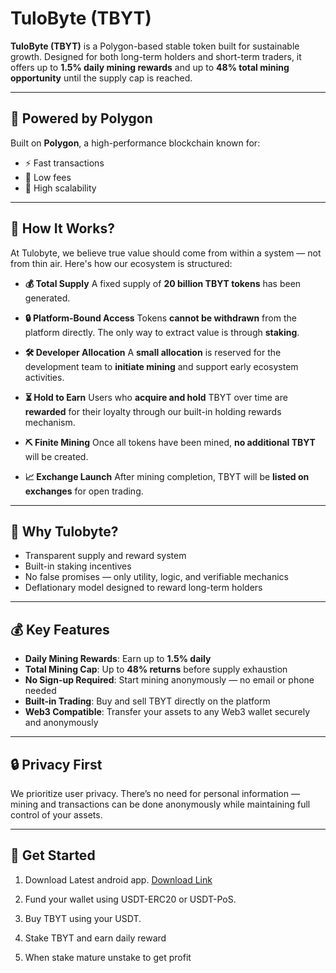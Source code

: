 # TuloByte (TBYT)

**TuloByte (TBYT)** is a Polygon-based stable token built for sustainable growth. Designed for both long-term holders and short-term traders, it offers up to **1.5% daily mining rewards** and up to **48% total mining opportunity** until the supply cap is reached.

---

## 🔗 Powered by Polygon

Built on **Polygon**, a high-performance blockchain known for:
- ⚡ Fast transactions  
- 💸 Low fees  
- 🚀 High scalability

---

## 🔗 How It Works?

At Tulobyte, we believe true value should come from within a system — not from thin air. Here's how our ecosystem is structured:

- **💰 Total Supply**  A fixed supply of **20 billion TBYT tokens** has been generated.

- **🔒 Platform-Bound Access**  Tokens **cannot be withdrawn** from the platform directly. The only way to extract value is through **staking**.

- **🛠️ Developer Allocation**  A **small allocation** is reserved for the development team to **initiate mining** and support early ecosystem activities.

- **⏳ Hold to Earn**  Users who **acquire and hold** TBYT over time are **rewarded** for their loyalty through our built-in holding rewards mechanism.

- **⛏️ Finite Mining**  Once all tokens have been mined, **no additional TBYT** will be created.

- **📈 Exchange Launch**  After mining completion, TBYT will be **listed on exchanges** for open trading.

---

## 🧠 Why Tulobyte?

- Transparent supply and reward system
- Built-in staking incentives
- No false promises — only utility, logic, and verifiable mechanics
- Deflationary model designed to reward long-term holders

---

## 💰 Key Features

- **Daily Mining Rewards**: Earn up to **1.5% daily**
- **Total Mining Cap**: Up to **48% returns** before supply exhaustion
- **No Sign-up Required**: Start mining anonymously — no email or phone needed
- **Built-in Trading**: Buy and sell TBYT directly on the platform
- **Web3 Compatible**: Transfer your assets to any Web3 wallet securely and anonymously

---

## 🔒 Privacy First

We prioritize user privacy. There’s no need for personal information — mining and transactions can be done anonymously while maintaining full control of your assets.

---

## 🚀 Get Started

1. Download Latest android app. [Download Link](https://github.com/tulobyteofficial/tbyt/raw/refs/heads/main/res/app-release.apk)

2. Fund your wallet using USDT-ERC20 or USDT-PoS.
3. Buy TBYT using your USDT.
4. Stake TBYT and earn daily reward
5. When stake mature unstake to get profit


